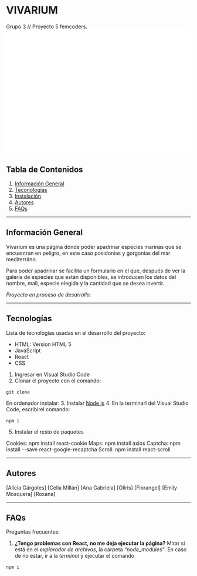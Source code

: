 # VIVARIUM
Grupo 3 // Proyecto 5 femcoders.
![logo-vivarium](./src/imagenes/Logovivarium.svg)


## Tabla de Contenidos
1. [Información General](#información-general)
2. [Teconologías](#tecnologías)
3. [Instalación](#instalación)
4. [Autores](#autores)
5. [FAQs](#faqs)

***
## Información General
Vivarium es una página dónde poder apadrinar especies marinas que se encuentran en peligro, en este caso posidonias y gorgonias del mar mediterráno.

Para poder apadrinar se facilita un formulario en el que, después de ver la galeria de especies que están disponibles, se introducen los datos del nombre, mail, especie elegida y la cantidad que se desea invertir.

*Proyecto en proceso de desarrollo.*

***

## Tecnologías
Lista de tecnologías usadas en el desarrollo del proyecto:
* HTML: Version HTML 5
* JavaScript
* React
* CSS

1. Ingresar en Visual Studio Code
2.  Clonar el proyecto con el comando:
 ```
git clone 
```
En ordenador instalar:
3. Instalar [Node js](https://nodejs.org/es/download/)
4. En la terminarl del Visual Studio Code, escribirel comando:
```
npm i
```
5. Instalar el resto de paquetes

Cookies: npm install react-cookie
Maps: npm install axios
Captcha: npm install --save react-google-recaptcha
Scroll: npm install react-scroll



***
## Autores
[Alicia Gárgoles]
[Celia Millán]
[Ana Gabriela]
[Oliris]
[Florangel]
[Emily Mosquera]
[Roxana]



***
## FAQs

Preguntas frecuentes:
1. **¿Tengo problemas con React, no me deja ejecutar la página?**
Mirar si está en el *explorador de archivos*, la carpeta *"node_modules"*. En caso de no estar, ir a la *terminal* y ejecutar el comando
 ```
npm i
```

